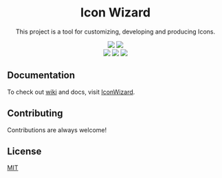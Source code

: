 <h1 align="center">Icon Wizard</h1>

<p align="center">This project is a tool for customizing, developing and producing Icons. </p>

<div align="center">
<img src="https://img.shields.io/badge/Electron-191970?style=for-the-badge&logo=Electron&logoColor=white"></img>
<img src="https://img.shields.io/badge/vuejs-%2335495e.svg?style=for-the-badge&logo=vuedotjs&logoColor=%234FC08D"></img>
</div>
<div align="center"> 
<img src="https://img.shields.io/badge/Windows-0078D6?style=for-the-badge&logo=windows&logoColor=white"></img>
<img src="https://img.shields.io/badge/Linux-FCC624?style=for-the-badge&logo=linux&logoColor=black"></img>
<img src="https://img.shields.io/badge/mac%20os-000000?style=for-the-badge&logo=macos&logoColor=F0F0F0"></img>
</div>









## Documentation

To check out [wiki]([Documentation](https://github.com/acik-kaynak/icon-wizard/wiki)) and docs, visit [IconWizard]([Documentation](https://github.com/acik-kaynak/icon-wizard/wiki)).



## Contributing

Contributions are always welcome!


## License

[MIT](https://choosealicense.com/licenses/mit/)

